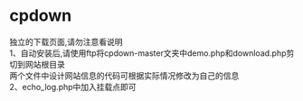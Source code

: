 # cpdown
独立的下载页面,请勿注意看说明   
1、自动安装后,请使用ftp将cpdown-master文夹中demo.php和download.php剪切到网站根目录    
两个文件中设计网站信息的代码可根据实际情况修改为自己的信息   
2、echo_log.php中加入<?php doAction('down_log',$logid); ?>挂载点即可
